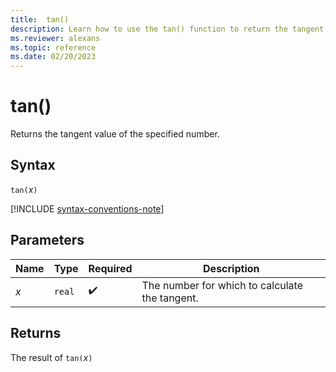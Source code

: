 ```yaml
---
title:  tan()
description: Learn how to use the tan() function to return the tangent value of the specified number.
ms.reviewer: alexans
ms.topic: reference
ms.date: 02/20/2023
---
```

# tan()

Returns the tangent value of the specified number.

## Syntax

`tan(`*x*`)`

[!INCLUDE [syntax-conventions-note](../includes/syntax-conventions-note.md)]

## Parameters

| Name | Type | Required | Description |
|--|--|--|--|
| *x* | `real` |  :heavy_check_mark: | The number for which to calculate the tangent. |

## Returns

The result of `tan(`*x*`)`
